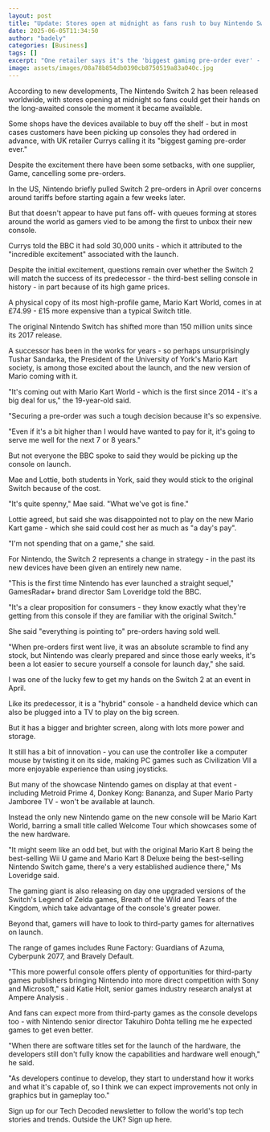 ```yaml
---
layout: post
title: "Update: Stores open at midnight as fans rush to buy Nintendo Switch 2"
date: 2025-06-05T11:34:50
author: "badely"
categories: [Business]
tags: []
excerpt: "One retailer says it's the 'biggest gaming pre-order ever' - but there questions over whether high prices will dent sales."
image: assets/images/08a78b854db0390cb8750519a83a040c.jpg
---
```


According to new developments, The Nintendo Switch 2 has been released worldwide, with stores opening at midnight so fans could get their hands on the long-awaited console the moment it became available.

Some shops have the devices available to buy off the shelf - but in most cases customers have been picking up consoles they had ordered in advance, with UK retailer Currys calling it its "biggest gaming pre-order ever."

Despite the excitement there have been some setbacks, with one supplier, Game, cancelling some pre-orders. 

In the US, Nintendo briefly pulled Switch 2 pre-orders in April over concerns around tariffs before starting again a few weeks later.

But that doesn't appear to have put fans off- with queues forming at stores around the world as gamers vied to be among the first to unbox their new console.

Currys told the BBC it had sold 30,000 units - which it attributed to the "incredible excitement" associated with the launch.

Despite the initial excitement, questions remain over whether the Switch 2 will match the success of its predecessor - the third-best selling console in history - in part because of its high game prices.

A physical copy of its most high-profile game, Mario Kart World, comes in at £74.99 - £15 more expensive than a typical Switch title.

The original Nintendo Switch has shifted more than 150 million units since its 2017 release.

A successor has been in the works for years - so perhaps unsurprisingly Tushar Sandarka, the President of the University of York's Mario Kart society, is among those excited about the launch, and the new version of Mario coming with it.

"It's coming out with Mario Kart World - which is the first since 2014 - it's a big deal for us," the 19-year-old said.

"Securing a pre-order was such a tough decision because it's so expensive. 

"Even if it's a bit higher than I would have wanted to pay for it, it's going to serve me well for the next 7 or 8 years."

But not everyone the BBC spoke to said they would be picking up the console on launch.

Mae and Lottie, both students in York, said they would stick to the original Switch because of the cost.

"It's quite spenny," Mae said. "What we've got is fine."

Lottie agreed, but said she was disappointed not to play on the new Mario Kart game - which she said could cost her as much as "a day's pay". 

"I'm not spending that on a game," she said.

For Nintendo, the Switch 2 represents a change in strategy - in the past its new devices have been given an entirely new name.

"This is the first time Nintendo has ever launched a straight sequel," GamesRadar+ brand director Sam Loveridge told the BBC. 

"It's a clear proposition for consumers - they know exactly what they're getting from this console if they are familiar with the original Switch."

She said "everything is pointing to" pre-orders having sold well. 

"When pre-orders first went live, it was an absolute scramble to find any stock, but Nintendo was clearly prepared and since those early weeks, it's been a lot easier to secure yourself a console for launch day," she said.

I was one of the lucky few to get my hands on the Switch 2 at an event in April.

Like its predecessor, it is a "hybrid" console - a handheld device which can also be plugged into a TV to play on the big screen.

But it has a bigger and brighter screen, along with lots more power and storage.

It still has a bit of innovation - you can use the controller like a computer mouse by twisting it on its side, making PC games such as Civilization VII a more enjoyable experience than using joysticks.

But many of the showcase Nintendo games on display at that event  - including Metroid Prime 4, Donkey Kong: Bananza, and Super Mario Party Jamboree TV - won't be available at launch.

Instead the only new Nintendo game on the new console will be Mario Kart World, barring a small title called Welcome Tour which showcases some of the new hardware.

"It might seem like an odd bet, but with the original Mario Kart 8 being the best-selling Wii U game and Mario Kart 8 Deluxe being the best-selling Nintendo Switch game, there's a very established audience there," Ms Loveridge said.

The gaming giant is also releasing on day one upgraded versions of the Switch's Legend of Zelda games, Breath of the Wild and Tears of the Kingdom, which take advantage of the console's greater power.

Beyond that, gamers will have to look to third-party games for alternatives on launch.

The range of games includes Rune Factory: Guardians of Azuma, Cyberpunk 2077, and Bravely Default.

"This more powerful console offers plenty of opportunities for third-party games publishers bringing Nintendo into more direct competition with Sony and Microsoft," said Katie Holt, senior games industry research analyst at Ampere Analysis .

And fans can expect more from third-party games as the console develops too - with Nintendo senior director Takuhiro Dohta telling me he expected games to get even better.

"When there are software titles set for the launch of the hardware, the developers still don't fully know the capabilities and hardware well enough," he said. 

"As developers continue to develop, they start to understand how it works and what it's capable of, so I think we can expect improvements not only in graphics but in gameplay too."

Sign up for our Tech Decoded newsletter to follow the world's top tech stories and trends. Outside the UK? Sign up here.

